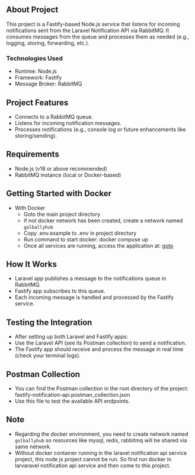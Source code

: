 ## About Project
This project is a Fastify-based Node.js service that listens for incoming notifications sent from the Laravel Notification API via RabbitMQ. It consumes messages from the queue and processes them as needed (e.g., logging, storing, forwarding, etc.).

### Technologies Used
- Runtime: Node.js
- Framework: Fastify
- Message Broker: RabbitMQ

## Project Features
- Connects to a RabbitMQ queue.
- Listens for incoming notification messages.
- Processes notifications (e.g., console log or future enhancements like storing/sending).

## Requirements
- Node.js (v18 or above recommended)
- RabbitMQ instance (local or Docker-based)

## Getting Started with Docker
- With Docker
    - Goto the main project directory
    - if not docker network has been created, create a network named `golballyhub`
    - Copy .env.example to .env in project directory
    - Run command to start docker: docker compose up
    - Once all services are running, access the application at: [goto](http://localhost:3000)

## How It Works
- Laravel app publishes a message to the notifications queue in RabbitMQ.
- Fastify app subscribes to this queue.
- Each incoming message is handled and processed by the Fastify service.

## Testing the Integration
- After setting up both Laravel and Fastify apps:
- Use the Laravel API (see its Postman collection) to send a notification.
- The Fastify app should receive and process the message in real time (check your terminal logs).

## Postman Collection
- You can find the Postman collection in the root directory of the project: fastify-notification-api.postman_collection.json
- Use this file to test the available API endpoints.

## Note
- Regarding the docker environment, you need to create network named `golballyhub` so resources like mysql, redis, rabbitmq will be shared via same network.
- Without docker container running in the laravel notification api service project, this node js project cannot be run. So first run docker in larvaravel notification api service and then come to this project.
